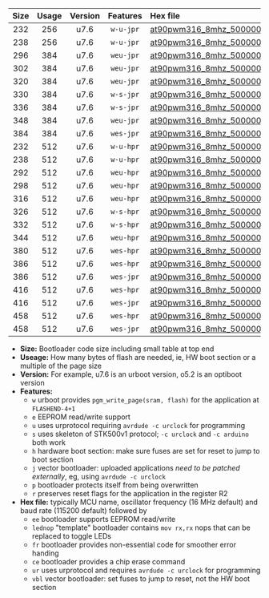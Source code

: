 |Size|Usage|Version|Features|Hex file|
|:-:|:-:|:-:|:-:|:--|
|232|256|u7.6|`w-u-jpr`|[at90pwm316_8mhz_500000bps_ur_vbl.hex](https://raw.githubusercontent.com/stefanrueger/urboot/main/at90pwm316_8mhz_500000bps_ur_vbl.hex)|
|238|256|u7.6|`w-u-jpr`|[at90pwm316_8mhz_500000bps_lednop_ur_vbl.hex](https://raw.githubusercontent.com/stefanrueger/urboot/main/at90pwm316_8mhz_500000bps_lednop_ur_vbl.hex)|
|296|384|u7.6|`weu-jpr`|[at90pwm316_8mhz_500000bps_ee_ur_vbl.hex](https://raw.githubusercontent.com/stefanrueger/urboot/main/at90pwm316_8mhz_500000bps_ee_ur_vbl.hex)|
|302|384|u7.6|`weu-jpr`|[at90pwm316_8mhz_500000bps_ee_lednop_ur_vbl.hex](https://raw.githubusercontent.com/stefanrueger/urboot/main/at90pwm316_8mhz_500000bps_ee_lednop_ur_vbl.hex)|
|320|384|u7.6|`weu-jpr`|[at90pwm316_8mhz_500000bps_ee_lednop_fr_ur_vbl.hex](https://raw.githubusercontent.com/stefanrueger/urboot/main/at90pwm316_8mhz_500000bps_ee_lednop_fr_ur_vbl.hex)|
|330|384|u7.6|`w-s-jpr`|[at90pwm316_8mhz_500000bps_vbl.hex](https://raw.githubusercontent.com/stefanrueger/urboot/main/at90pwm316_8mhz_500000bps_vbl.hex)|
|336|384|u7.6|`w-s-jpr`|[at90pwm316_8mhz_500000bps_lednop_vbl.hex](https://raw.githubusercontent.com/stefanrueger/urboot/main/at90pwm316_8mhz_500000bps_lednop_vbl.hex)|
|348|384|u7.6|`weu-jpr`|[at90pwm316_8mhz_500000bps_ee_lednop_fr_ce_ur_vbl.hex](https://raw.githubusercontent.com/stefanrueger/urboot/main/at90pwm316_8mhz_500000bps_ee_lednop_fr_ce_ur_vbl.hex)|
|384|384|u7.6|`wes-jpr`|[at90pwm316_8mhz_500000bps_ee_vbl.hex](https://raw.githubusercontent.com/stefanrueger/urboot/main/at90pwm316_8mhz_500000bps_ee_vbl.hex)|
|232|512|u7.6|`w-u-hpr`|[at90pwm316_8mhz_500000bps_ur.hex](https://raw.githubusercontent.com/stefanrueger/urboot/main/at90pwm316_8mhz_500000bps_ur.hex)|
|238|512|u7.6|`w-u-hpr`|[at90pwm316_8mhz_500000bps_lednop_ur.hex](https://raw.githubusercontent.com/stefanrueger/urboot/main/at90pwm316_8mhz_500000bps_lednop_ur.hex)|
|292|512|u7.6|`weu-hpr`|[at90pwm316_8mhz_500000bps_ee_ur.hex](https://raw.githubusercontent.com/stefanrueger/urboot/main/at90pwm316_8mhz_500000bps_ee_ur.hex)|
|298|512|u7.6|`weu-hpr`|[at90pwm316_8mhz_500000bps_ee_lednop_ur.hex](https://raw.githubusercontent.com/stefanrueger/urboot/main/at90pwm316_8mhz_500000bps_ee_lednop_ur.hex)|
|316|512|u7.6|`weu-hpr`|[at90pwm316_8mhz_500000bps_ee_lednop_fr_ur.hex](https://raw.githubusercontent.com/stefanrueger/urboot/main/at90pwm316_8mhz_500000bps_ee_lednop_fr_ur.hex)|
|326|512|u7.6|`w-s-hpr`|[at90pwm316_8mhz_500000bps.hex](https://raw.githubusercontent.com/stefanrueger/urboot/main/at90pwm316_8mhz_500000bps.hex)|
|332|512|u7.6|`w-s-hpr`|[at90pwm316_8mhz_500000bps_lednop.hex](https://raw.githubusercontent.com/stefanrueger/urboot/main/at90pwm316_8mhz_500000bps_lednop.hex)|
|344|512|u7.6|`weu-hpr`|[at90pwm316_8mhz_500000bps_ee_lednop_fr_ce_ur.hex](https://raw.githubusercontent.com/stefanrueger/urboot/main/at90pwm316_8mhz_500000bps_ee_lednop_fr_ce_ur.hex)|
|380|512|u7.6|`wes-hpr`|[at90pwm316_8mhz_500000bps_ee.hex](https://raw.githubusercontent.com/stefanrueger/urboot/main/at90pwm316_8mhz_500000bps_ee.hex)|
|386|512|u7.6|`wes-hpr`|[at90pwm316_8mhz_500000bps_ee_lednop.hex](https://raw.githubusercontent.com/stefanrueger/urboot/main/at90pwm316_8mhz_500000bps_ee_lednop.hex)|
|386|512|u7.6|`wes-jpr`|[at90pwm316_8mhz_500000bps_ee_lednop_vbl.hex](https://raw.githubusercontent.com/stefanrueger/urboot/main/at90pwm316_8mhz_500000bps_ee_lednop_vbl.hex)|
|416|512|u7.6|`wes-hpr`|[at90pwm316_8mhz_500000bps_ee_lednop_fr.hex](https://raw.githubusercontent.com/stefanrueger/urboot/main/at90pwm316_8mhz_500000bps_ee_lednop_fr.hex)|
|416|512|u7.6|`wes-jpr`|[at90pwm316_8mhz_500000bps_ee_lednop_fr_vbl.hex](https://raw.githubusercontent.com/stefanrueger/urboot/main/at90pwm316_8mhz_500000bps_ee_lednop_fr_vbl.hex)|
|458|512|u7.6|`wes-hpr`|[at90pwm316_8mhz_500000bps_ee_lednop_fr_ce.hex](https://raw.githubusercontent.com/stefanrueger/urboot/main/at90pwm316_8mhz_500000bps_ee_lednop_fr_ce.hex)|
|458|512|u7.6|`wes-jpr`|[at90pwm316_8mhz_500000bps_ee_lednop_fr_ce_vbl.hex](https://raw.githubusercontent.com/stefanrueger/urboot/main/at90pwm316_8mhz_500000bps_ee_lednop_fr_ce_vbl.hex)|

- **Size:** Bootloader code size including small table at top end
- **Useage:** How many bytes of flash are needed, ie, HW boot section or a multiple of the page size
- **Version:** For example, u7.6 is an urboot version, o5.2 is an optiboot version
- **Features:**
  + `w` urboot provides `pgm_write_page(sram, flash)` for the application at `FLASHEND-4+1`
  + `e` EEPROM read/write support
  + `u` uses urprotocol requiring `avrdude -c urclock` for programming
  + `s` uses skeleton of STK500v1 protocol; `-c urclock` and `-c arduino` both work
  + `h` hardware boot section: make sure fuses are set for reset to jump to boot section
  + `j` vector bootloader: uploaded applications *need to be patched externally*, eg, using `avrdude -c urclock`
  + `p` bootloader protects itself from being overwritten
  + `r` preserves reset flags for the application in the register R2
- **Hex file:** typically MCU name, oscillator frequency (16 MHz default) and baud rate (115200 default) followed by
  + `ee` bootloader supports EEPROM read/write
  + `lednop` "template" bootloader contains `mov rx,rx` nops that can be replaced to toggle LEDs
  + `fr` bootloader provides non-essential code for smoother error handing
  + `ce` bootloader provides a chip erase command
  + `ur` uses urprotocol and requires `avrdude -c urclock` for programming
  + `vbl` vector bootloader: set fuses to jump to reset, not the HW boot section
